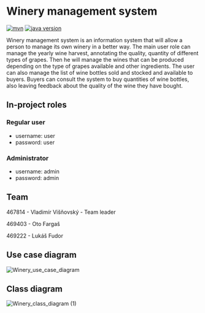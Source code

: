 # Winery management system
[![mvn](https://github.com/OtoFargas/Winery-Management-System/actions/workflows/maven.yml/badge.svg)](https://github.com/OtoFargas/Winery-Management-System/actions/workflows/maven.yml)
[![java version](https://img.shields.io/badge/java%20version-11%2B-green?logo=java)]()

Winery management system is an information system that will allow a person to manage its own winery in a better way. The main user role can manage the yearly wine harvest, annotating the quality, quantity of different types of grapes. Then he will manage the wines that can be produced depending on the type of grapes available and other ingredients. The user can also manage the list of wine bottles sold and stocked and available to buyers. Buyers can consult the system to buy quantities of wine bottles, also leaving feedback about the quality of the wine they have bought.

## In-project roles
### Regular user
- username: user
- password: user

### Administrator
- username: admin
- password: admin

## Team
467814 - Vladimír Višňovský - Team leader

469403 - Oto Fargaš

469222 - Lukáš Fudor

## Use case diagram
![Winery_use_case_diagram](https://user-images.githubusercontent.com/80093856/113921067-d9a97b00-97e5-11eb-94a3-8998e4a6b6a1.png)

## Class diagram
![Winery_class_diagram (1)](https://user-images.githubusercontent.com/80093856/113921088-df06c580-97e5-11eb-8a3c-ae1ba20301d3.png)

